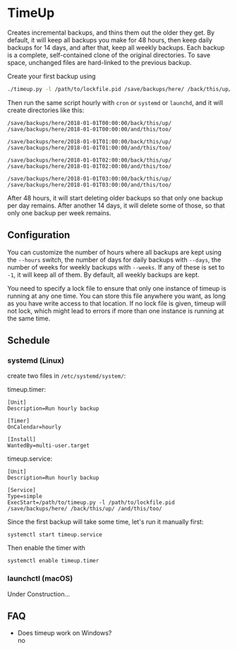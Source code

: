 # TimeUp

Creates incremental backups, and thins them out the older they get. By default, it will keep all backups you make for 48 hours, then keep daily backups for 14 days, and after that, keep all weekly backups. Each backup is a complete, self-contained clone of the original directories. To save space, unchanged files are hard-linked to the previous backup.

Create your first backup using

```bash
./timeup.py -l /path/to/lockfile.pid /save/backups/here/ /back/this/up/ /and/this/too/
```

Then run the same script hourly with `cron` or `systemd` or `launchd`, and it will create directories like this:

```
/save/backups/here/2018-01-01T00:00:00/back/this/up/
/save/backups/here/2018-01-01T00:00:00/and/this/too/

/save/backups/here/2018-01-01T01:00:00/back/this/up/
/save/backups/here/2018-01-01T01:00:00/and/this/too/

/save/backups/here/2018-01-01T02:00:00/back/this/up/
/save/backups/here/2018-01-01T02:00:00/and/this/too/

/save/backups/here/2018-01-01T03:00:00/back/this/up/
/save/backups/here/2018-01-01T03:00:00/and/this/too/
```

After 48 hours, it will start deleting older backups so that only one backup per day remains. After another 14 days, it will delete some of those, so that only one backup per week remains.

## Configuration

You can customize the number of hours where all backups are kept using the `--hours` switch, the number of days for daily backups with `--days`, the number of weeks for weekly backups with `--weeks`. If any of these is set to `-1`, it will keep all of them. By default, all weekly backups are kept.

You need to specify a lock file to ensure that only one instance of timeup is running at any one time. You can store this file anywhere you want, as long as you have write access to that location. If no lock file is given, timeup will not lock, which might lead to errors if more than one instance is running at the same time.

## Schedule

### systemd (Linux)

create two files in `/etc/systemd/system/`:

timeup.timer:
```
[Unit]
Description=Run hourly backup

[Timer]
OnCalendar=hourly

[Install]
WantedBy=multi-user.target
```

timeup.service:
```
[Unit]
Description=Run hourly backup

[Service]
Type=simple
ExecStart=/path/to/timeup.py -l /path/to/lockfile.pid /save/backups/here/ /back/this/up/ /and/this/too/
```

Since the first backup will take some time, let's run it manually first:
```
systemctl start timeup.service
```

Then enable the timer with
```
systemctl enable timeup.timer
```

### launchctl (macOS)

Under Construction...

## FAQ

- Does timeup work on Windows?  
  no
